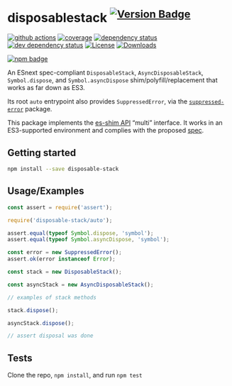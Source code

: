# disposablestack <sup>[![Version Badge][npm-version-svg]][package-url]</sup>

[![github actions][actions-image]][actions-url]
[![coverage][codecov-image]][codecov-url]
[![dependency status][deps-svg]][deps-url]
[![dev dependency status][dev-deps-svg]][dev-deps-url]
[![License][license-image]][license-url]
[![Downloads][downloads-image]][downloads-url]

[![npm badge][npm-badge-png]][package-url]

An ESnext spec-compliant `DisposableStack`, `AsyncDisposableStack`, `Symbol.dispose`, and `Symbol.asyncDispose` shim/polyfill/replacement that works as far down as ES3.

Its root `auto` entrypoint also provides `SuppressedError`, via the [`suppressed-error`](https://npmjs.com/suppressed-error) package.

This package implements the [es-shim API](https://github.com/es-shims/api) “multi” interface. It works in an ES3-supported environment and complies with the proposed [spec](https://tc39.es/proposal-explicit-resource-management/).

## Getting started

```sh
npm install --save disposable-stack
```

## Usage/Examples

```js
const assert = require('assert');

require('disposable-stack/auto');

assert.equal(typeof Symbol.dispose, 'symbol');
assert.equal(typeof Symbol.asyncDispose, 'symbol');

const error = new SuppressedError();
assert.ok(error instanceof Error);

const stack = new DisposableStack();

const asyncStack = new AsyncDisposableStack();

// examples of stack methods

stack.dispose();

asyncStack.dispose();

// assert disposal was done
```

## Tests

Clone the repo, `npm install`, and run `npm test`

[package-url]: https://npmjs.org/package/disposable-stack
[npm-version-svg]: https://versionbadg.es/es-shims/DisposableStack.svg
[deps-svg]: https://david-dm.org/es-shims/DisposableStack.svg
[deps-url]: https://david-dm.org/es-shims/DisposableStack
[dev-deps-svg]: https://david-dm.org/es-shims/DisposableStack/dev-status.svg
[dev-deps-url]: https://david-dm.org/es-shims/DisposableStack#info=devDependencies
[npm-badge-png]: https://nodei.co/npm/disposable-stack.png?downloads=true&stars=true
[license-image]: https://img.shields.io/npm/l/disposable-stack.svg
[license-url]: LICENSE
[downloads-image]: https://img.shields.io/npm/dm/disposable-stack.svg
[downloads-url]: https://npm-stat.com/charts.html?package=disposable-stack
[codecov-image]: https://codecov.io/gh/es-shims/DisposableStack/branch/main/graphs/badge.svg
[codecov-url]: https://app.codecov.io/gh/es-shims/DisposableStack/
[actions-image]: https://img.shields.io/endpoint?url=https://github-actions-badge-u3jn4tfpocch.runkit.sh/es-shims/DisposableStack
[actions-url]: https://github.com/es-shims/DisposableStack/actions
